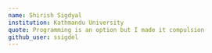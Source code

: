 ```yaml
---
name: Shirish Sigdyal
institution: Kathmandu University
quote: Programming is an option but I made it compulsion
github_user: ssigdel
---
```

